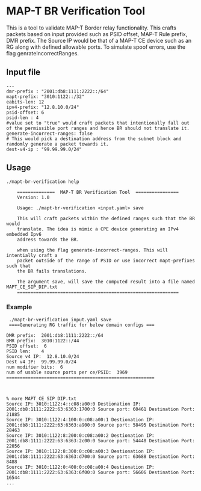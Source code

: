 # MAP-T BR Verification Tool

This is a tool to validate MAP-T Border relay functionality. This crafts packets based on input provided such as PSID offset, MAP-T Rule prefix, DMR prefix. The Source IP would be that of a MAP-T CE device such as an RG along with defined allowable ports. To simulate spoof errors, use the flag genrateIncorrectRanges.


## Input file 
```
---
dmr-prefix : "2001:db8:1111:2222::/64"
mapt-prefix: "3010:1122::/32"
eabits-len: 12
ipv4-prefix: "12.8.10.0/24"
psid-offset: 6
psid-len : 4
#value set to "true" would craft packets that intentionally fall out of the permissible port ranges and hence BR should not translate it.
generate-incorrect-ranges: false
# This would pick a destination address from the subnet block and randomly generate a packet towards it.
dest-v4-ip : "99.99.99.0/24"
```

## Usage

```
./mapt-br-verification help

	==============  MAP-T BR Verification Tool  ================
	Version: 1.0

	Usage: ./mapt-br-verification <input.yaml> save

	This will craft packets within the defined ranges such that the BR would
	translate. The idea is mimic a CPE device generating an IPv4 embedded Ipv6
	address towards the BR.

	when using the flag generate-incorrect-ranges. This will intentially craft a
	packet outside of the range of PSID or use incorrect mapt-prefixes such that
	the BR fails translations.

	The argument save, will save the computed result into a file named MAPT_CE_SIP_DIP.txt
	============================================================
```

### Example 
```
 ./mapt-br-verification input.yaml save
 ====Generating RG traffic for below domain configs ===

DMR prefix:  2001:db8:1111:2222::/64
BMR prefix:  3010:1122::/44
PSID offset:  6
PSID len:	 4
Source v4 IP:  12.8.10.0/24
Dest v4 IP:  99.99.99.0/24
num modifier bits:  6
num of usable source ports per ce/PSID:  3969
=======================================================



% more MAPT_CE_SIP_DIP.txt
Source IP: 3010:1122:4::c08:a00:0 Destionation IP: 2001:db8:1111:2222:63:6363:1700:0 Source port: 60461 Destination Port: 21885
Source IP: 3010:1122:4:100:0:c08:a00:1 Destionation IP: 2001:db8:1111:2222:63:6363:a900:0 Source port: 58495 Destination Port: 28463
Source IP: 3010:1122:8:200:0:c08:a00:2 Destionation IP: 2001:db8:1111:2222:63:6363:2c00:0 Source port: 54448 Destination Port: 22056
Source IP: 3010:1122:8:300:0:c08:a00:3 Destionation IP: 2001:db8:1111:2222:63:6363:d700:0 Source port: 63688 Destination Port: 8488
Source IP: 3010:1122:0:400:0:c08:a00:4 Destionation IP: 2001:db8:1111:2222:63:6363:6f00:0 Source port: 56606 Destination Port: 16544
...
```


